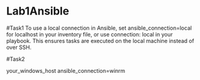 # Lab1Ansible

#Task1
To use a local connection in Ansible, set ansible_connection=local for localhost in your inventory file, or use connection: local in your playbook. This ensures tasks are executed on the local machine instead of over SSH.

#Task2

your_windows_host ansible_connection=winrm

